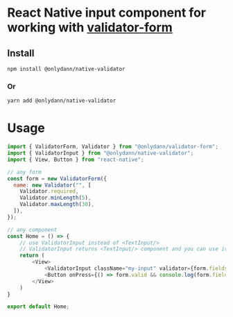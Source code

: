 # React Native input component for working with [validator-form](https://www.npmjs.com/package/@onlydann/validator-form)

## Install

```shell
npm install @onlydann/native-validator
```

### Or

```shell
yarn add @onlydann/native-validator
```

# Usage

```js
import { ValidatorForm, Validator } from "@onlydann/validator-form";
import { ValidatorInput } from "@onlydann/native-validator";
import { View, Button } from "react-native";

// any form
const form = new ValidatorForm({
  name: new Validator("", [
    Validator.required,
    Validator.minLength(5),
    Validator.maxLength(30),
  ]),
});

// any component
const Home = () => {
    // use ValidatorInput instead of <TextInput/>
    // ValidatorInput returns <TextInput/> component and you can use its all props except "value"
    return (
        <View>
            <ValidatorInput className="my-input" validator={form.fields.name}>
            <Button onPress={() => form.valid && console.log(form.fields.name.currentValue) title="Show"}/>
        </View>
    )
}

export default Home;
```
